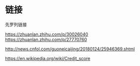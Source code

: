 # 链接

先罗列链接

https://zhuanlan.zhihu.com/p/30026040
https://zhuanlan.zhihu.com/p/27770760

http://news.cnfol.com/guoneicaijing/20180124/25946369.shtml

https://en.wikipedia.org/wiki/Credit_score